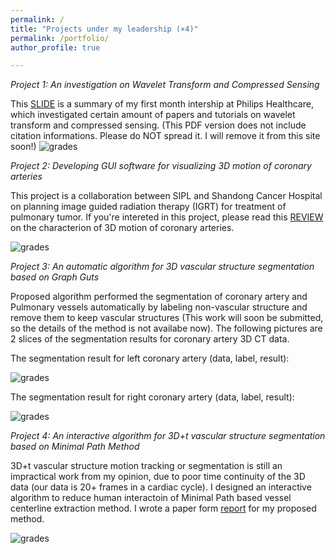 ```yaml
---
permalink: /
title: "Projects under my leadership (×4)"
permalink: /portfolio/
author_profile: true

---
```

*Project 1: An investigation on Wavelet Transform and Compressed Sensing*

This [SLIDE](http://dukang4655.github.io/files/WT&CS.pdf) is a summary of my first month intership at Philips Healthcare, which investigated certain amount of papers and tutorials on wavelet transform and compressed sensing. (This PDF version does not include citation informations. Please do NOT spread it. I will remove it from this site soon!)
![grades](https://dukang4655.github.io/images/wtcs.jpg)

*Project 2: Developing GUI software for visualizing 3D motion of coronary arteries*

This project is a collaboration between SIPL and Shandong Cancer Hospital on planning image guided radiation therapy (IGRT) for treatment of pulmonary tumor. If you're intereted in this project, please read this [REVIEW](http://dukang4655.github.io/files/review.pdf) on the characterion of 3D motion of coronary arteries. 

![grades](https://dukang4655.github.io/images/GUI.png)

*Project 3: An automatic algorithm for 3D vascular structure segmentation based on Graph Guts*

Proposed algorithm performed the segmentation of coronary artery and Pulmonary vessels automatically by labeling non-vascular structure and remove them to keep vascular structures (This work will soon be submitted, so the details of the method is not availabe now). The following pictures are 2 slices of the segmentation results for coronary artery 3D CT data.

The segmentation result for left coronary artery (data, label, result):

![grades](https://dukang4655.github.io/images/left.png)

The segmentation result for right coronary artery (data, label, result):

![grades](https://dukang4655.github.io/images/right.png)

*Project 4: An interactive algorithm for 3D+t vascular structure segmentation based on Minimal Path Method*

3D+t vascular structure motion tracking or segmentation is still an impractical work from my opinion, due to poor time continuity of the 3D data (our data is 20+ frames in a cardiac cycle). I designed an interactive algorithm to reduce human interactoin of Minimal Path based vessel centerline extraction method. I wrote a paper form [report](http://dukang4655.github.io/files/4d_VesselSeg.pdf) for my proposed method.

![grades](https://dukang4655.github.io/images/vessel.png)



